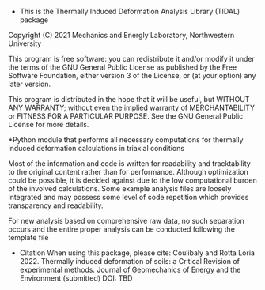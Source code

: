 * This is the Thermally Induced Deformation Analysis Library (TIDAL) package

Copyright (C) 2021 Mechanics and Energly Laboratory, Northwestern University

This program is free software: you can redistribute it and/or modify
it under the terms of the GNU General Public License as published by
the Free Software Foundation, either version 3 of the License, or
(at your option) any later version.

This program is distributed in the hope that it will be useful,
but WITHOUT ANY WARRANTY; without even the implied warranty of
MERCHANTABILITY or FITNESS FOR A PARTICULAR PURPOSE.  See the
GNU General Public License for more details.


*Python module that performs all necessary computations for thermally induced deformation calculations in triaxial conditions

Most of the information and code is written for readability and tracktability
to the original content rather than for performance. Although optimization
could be possible, it is decided against due to the low computational burden
of the involved calculations. Some example analysis files are loosely integrated
and may possess some level of code repetition which  provides transparency and
readability.

For new analysis based on comprehensive raw data, no such
separation occurs and the entire proper analysis can be conducted following the
template file



* Citation
When using this package, please cite:
Coulibaly and Rotta Loria 2022. Thermally induced deformation of soils: a Critical Revision of experimental methods.
Journal of Geomechanics of Energy and the Environment (submitted)
DOI: TBD
